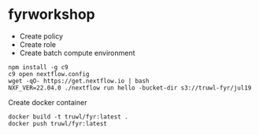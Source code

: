 # fyrworkshop
- Create policy
- Create role
- Create batch compute environment

```
npm install -g c9
c9 open nextflow.config
wget -qO- https://get.nextflow.io | bash
NXF_VER=22.04.0 ./nextflow run hello -bucket-dir s3://truwl-fyr/jul19
```

Create docker container
```
docker build -t truwl/fyr:latest .
docker push truwl/fyr:latest
```

